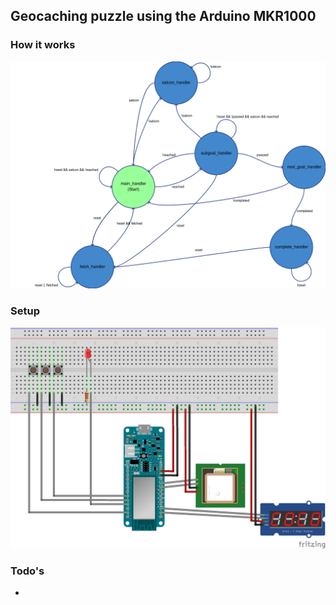 ## Geocaching puzzle using the Arduino MKR1000

### How it works

![Abstract state machine](doc/state_machine.png)

### Setup

![Breadboard setup](doc/circuid.png)

### Todo's

*	

